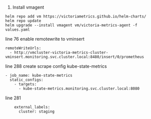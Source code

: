 1. Install vmagent
```
helm repo add vm https://victoriametrics.github.io/helm-charts/
helm repo update
helm upgrade --install vmagent vm/victoria-metrics-agent -f values.yaml
```

line 76 enable remotewrite to vminsert
```
remoteWriteUrls:
  - http://vmcluster-victoria-metrics-cluster-vminsert.monitoring.svc.cluster.local:8480/insert/0/prometheus
```

line 288 create scrape config kube-state-metrics
```
- job_name: kube-state-metrics
  static_configs:
    - targets:
      - kube-state-metrics.monitoring.svc.cluster.local:8080
```

line 281
```
    external_labels: 
      cluster: staging
```
